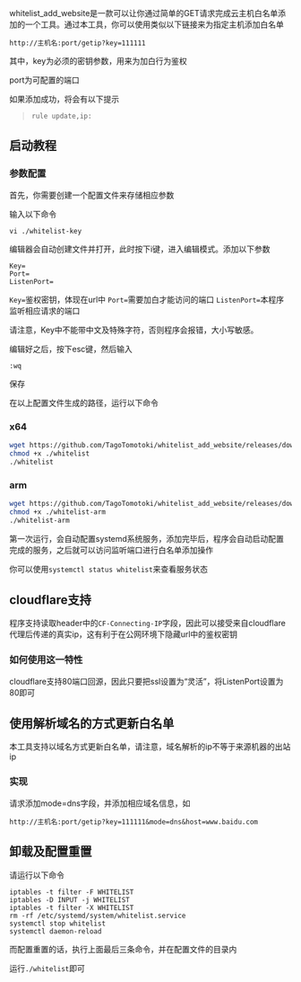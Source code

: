 whitelist_add_website是一款可以让你通过简单的GET请求完成云主机白名单添加的一个工具。通过本工具，你可以使用类似以下链接来为指定主机添加白名单

```
http://主机名:port/getip?key=111111
```

其中，key为必须的密钥参数，用来为加白行为鉴权

port为可配置的端口

如果添加成功，将会有以下提示

> ```
> rule update,ip:
> ```

## 启动教程

### 参数配置

首先，你需要创建一个配置文件来存储相应参数

输入以下命令

```
vi ./whitelist-key
```

编辑器会自动创建文件并打开，此时按下i键，进入编辑模式。添加以下参数

```
Key=
Port=
ListenPort=
```

`Key=`鉴权密钥，体现在url中
`Port=`需要加白才能访问的端口
`ListenPort=`本程序监听相应请求的端口

请注意，Key中不能带中文及特殊字符，否则程序会报错，大小写敏感。

编辑好之后，按下esc键，然后输入

```
:wq
```

保存

在以上配置文件生成的路径，运行以下命令

### x64

```bash
wget https://github.com/TagoTomotoki/whitelist_add_website/releases/download/v2.0/whitelist
chmod +x ./whitelist
./whitelist
```

### arm

```bash
wget https://github.com/TagoTomotoki/whitelist_add_website/releases/download/v2.0/whitelist-arm
chmod +x ./whitelist-arm
./whitelist-arm
```

第一次运行，会自动配置systemd系统服务，添加完毕后，程序会自动启动配置完成的服务，之后就可以访问监听端口进行白名单添加操作

你可以使用`systemctl status whitelist`来查看服务状态

## cloudflare支持

程序支持读取header中的`CF-Connecting-IP`字段，因此可以接受来自cloudflare代理后传递的真实ip，这有利于在公网环境下隐藏url中的鉴权密钥

### 如何使用这一特性

cloudflare支持80端口回源，因此只要把ssl设置为“灵活”，将ListenPort设置为80即可

## 使用解析域名的方式更新白名单

本工具支持以域名方式更新白名单，请注意，域名解析的ip不等于来源机器的出站ip

### 实现

请求添加mode=dns字段，并添加相应域名信息，如

```
http://主机名:port/getip?key=111111&mode=dns&host=www.baidu.com
```

## 卸载及配置重置

请运行以下命令

```
iptables -t filter -F WHITELIST
iptables -D INPUT -j WHITELIST
iptables -t filter -X WHITELIST
rm -rf /etc/systemd/system/whitelist.service
systemctl stop whitelist
systemctl daemon-reload
```

而配置重置的话，执行上面最后三条命令，并在配置文件的目录内

运行`./whitelist`即可
